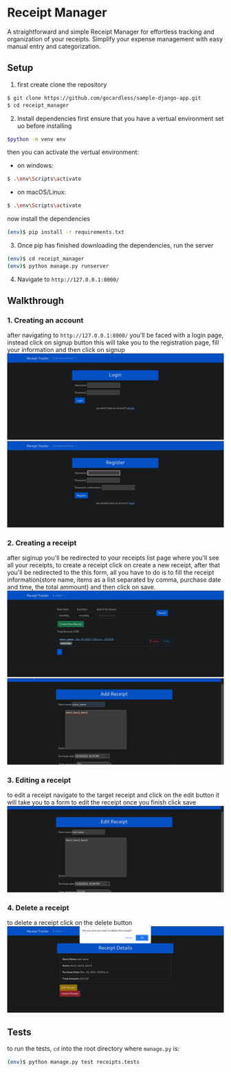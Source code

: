 # Receipt Manager 

A straightforward and simple Receipt Manager for effortless tracking and organization of your receipts. Simplify your expense management with easy manual entry and categorization.

## Setup
1. first create clone the repository

```sh
$ git clone https://github.com/gocardless/sample-django-app.git
$ cd receipt_manager
```
2. Install dependencies
first ensure that you have a vertual environment set uo before installing
```sh
$python -m venv env
```
then you can activate the vertual environment:
- on windows:
```sh
$ .\env\Scripts\activate
```
- on macOS/Linux:
```sh
$ .\env\Scripts\activate
```
now install the dependencies
```sh
(env)$ pip install -r requirements.txt
```
3. Once pip has finished downloading the dependencies, run the server

```sh
(env)$ cd receipt_manager
(env)$ python manage.py runserver
```

4. Navigate to `http://127.0.0.1:8000/`


## Walkthrough

### 1. Creating an account

after navigating to `http://127.0.0.1:8000/` you'll be faced with a login page, instead click on signup button this will take you to the registration page, fill your information and then click on signup
![Loggin in](./screenshots/login.png)
![siging up](./screenshots/signup.png)

### 2. Creating a receipt 
after siginup you'll be redirected to your receipts list page where you'll see all your receipts, to create a receipt click on create a new receipt, after that you'll be redirected to the this form, all you have to do is to fill the receipt information(store name, items as a list separated by comma, purchase date and time, the total ammount) and then click on save.
![receipts list](./screenshots/receipt_list.png)
![receipt creation form](./screenshots/create.png)

### 3. Editing a receipt
to edit a receipt navigate to the target receipt and click on the edit button it will take you to a form to edit the receipt once you finish click save
![editing a receipt](./screenshots/edit.png)

### 4. Delete a receipt 
to delete a receipt click on the delete button
![deleting a receipt](./screenshots/delete.png)

## Tests

to run the tests, `cd` into the root directory where `manage.py` is:
```sh
(env)$ python manage.py test receipts.tests
```


